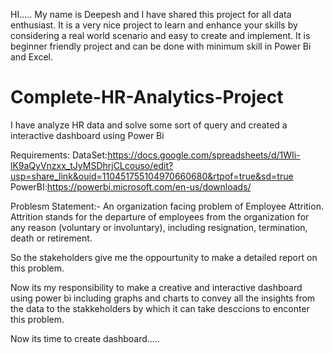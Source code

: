 HI.....
My name is Deepesh and I have shared this project for all data enthusiast. It is a very nice project to learn and enhance your skills by considering a real world scenario and easy to create and implement. It is beginner friendly project and can be done with  minimum skill in Power Bi and Excel.

# Complete-HR-Analytics-Project
I have analyze HR data and solve some sort of query and created a interactive dashboard using Power Bi 


Requirements:
DataSet:https://docs.google.com/spreadsheets/d/1WIi-lK9aQyVnzxx_tJyMSDhrjCLcouso/edit?usp=share_link&ouid=110451755104970660680&rtpof=true&sd=true
PowerBI:https://powerbi.microsoft.com/en-us/downloads/
 
Problesm Statement:- An organization facing problem of  Employee Attrition. Attrition stands for the departure of employees from the organization for any reason (voluntary or involuntary), including resignation, termination, death or retirement.

So the stakeholders give me the oppourtunity to make a detailed report on this problem.

Now its my responsibility to make a creative and interactive dashboard using power bi including graphs and charts to convey all the insights from the data to the stakkeholders by which it can take desccions to enconter this problem.

Now its time to create dashboard.....






